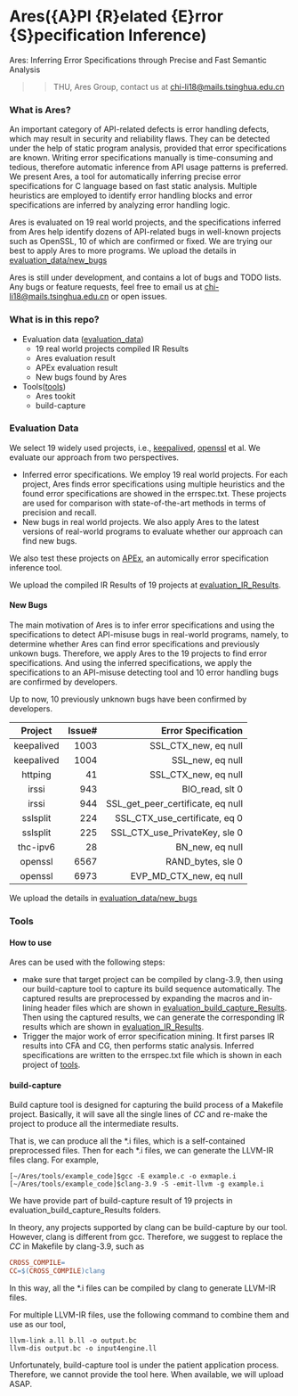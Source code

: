 # Ares({A}PI {R}elated {E}rror {S}pecification Inference)
Ares: Inferring Error Specifications through Precise and Fast Semantic Analysis
>> THU, Ares Group, contact us at chi-li18@mails.tsinghua.edu.cn

### What is Ares?

An important category of API-related defects is error handling defects, which may result in security and reliability flaws. They can be detected under the help of static program analysis, provided that error specifications are known. Writing error specifications manually is time-consuming and tedious, therefore automatic inference from API usage patterns is preferred. 
We present Ares, a tool for automatically inferring precise error specifications for C language based on fast static analysis. Multiple heuristics are employed to identify error handling blocks and error specifications are inferred by analyzing error handling logic. 

Ares is evaluated on 19 real world projects, and the specifications inferred from Ares help identify dozens of API-related bugs in well-known projects such as OpenSSL, 10 of which are confirmed or fixed. We are trying our best to apply Ares to more programs. We upload the details in [evaluation_data/new_bugs](evaluation_data/new_bugs) 


Ares is still under development, and contains a lot of bugs and TODO lists. Any bugs or feature requests, feel free to email us at chi-li18@mails.tsinghua.edu.cn or open issues.

### What is in this repo?

- Evaluation data ([evaluation_data](evaluation_data))
  - 19 real world projects compiled IR Results
  - Ares evaluation result
  - APEx evaluation result
  - New bugs found by Ares
- Tools([tools](tools))
  - Ares tookit
  - build-capture



### Evaluation Data

We select 19 widely used projects, i.e., [keepalived](https://github.com/acassen/keepalived), [openssl](https://github.com/openssl/openssl) et al.  We evaluate our approach from two perspectives.

- Inferred error specifications. We employ 19 real world projects. For each project, Ares finds error specifications using multiple heuristics and the found error specifications are showed in the errspec.txt. These projects are used for comparison with state-of-the-art methods in terms of precision and recall. 
- New bugs in real world projects. We also apply Ares to the latest versions of real-world programs to evaluate whether our approach can find new bugs.

We also test these projects on  [APEx](https://github.com/yujokang/APEx), an automically error specification inference tool.

We upload the compiled IR Results of 19 projects at [evaluation_IR_Results](evaluation_data).

#### New Bugs

The main motivation of Ares is to infer error specifications and using the specifications to detect API-misuse bugs in real-world programs, namely, to determine whether Ares can find error specifications and previously unkown bugs. Therefore, we apply Ares to the 19 projects to find error specifications. And using the inferred specifications, we apply the specifications to an API-misuse detecting tool and 10 error handling bugs are confirmed by developers.

Up to now, 10 previously unknown bugs have been confirmed by developers. 

|      Project      | Issue# | Error Specification
| :---------------: | -------------------------------------: |---------:
|      keepalived      |                             1003 | SSL\_CTX\_new, eq null
|      keepalived       |                             1004 | SSL\_new, eq null
|        httping        |                               41 | SSL\_CTX\_new, eq null
|       irssi        |                               943 | BIO\_read, slt 0
|      irssi      |                               944 | SSL\_get\_peer\_certificate, eq null
|      sslsplit      |                               224 | SSL\_CTX\_use\_certificate, eq 0
|     sslsplit     |                               225 | SSL\_CTX\_use\_PrivateKey, sle 0
|   thc-ipv6   |                               28 | BN\_new, eq null
|       openssl       |                               6567 | RAND\_bytes, sle 0
|     openssl     |                               6973 | EVP\_MD\_CTX\_new, eq null

We upload the details  in [evaluation_data/new_bugs](evaluation_data/new_bugs) 


### Tools

#### How to use

Ares can be used with the following steps: 

  - make sure that target project can be compiled by clang-3.9, then using our build-capture tool to capture its build sequence automatically. The captured results are preprocessed by expanding the macros and in-lining header files which are shown in [evaluation_build_capture_Results](evaluation_data). Then using the captured results, we can generate the corresponding IR results which are shown in [evaluation_IR_Results](evaluation_data).
  - Trigger the major work of error specification mining. It first parses IR results into CFA and CG, then performs static analysis. Inferred specifications are written to the errspec.txt file which is shown in each project of [tools](tools).

#### build-capture

Build capture tool is designed for capturing the build process of a Makefile project. Basically, it will save all the single lines of $CC$ and re-make the project to produce all the intermediate results.

That is, we can produce all the *.i files, which is a self-contained preprocessed files. Then for each *.i files, we can generate the LLVM-IR files clang. For example, 

```shell
[~/Ares/tools/example_code]$gcc -E example.c -o exmaple.i
[~/Ares/tools/example_code]$clang-3.9 -S -emit-llvm -g example.i
```

We have provide part of build-capture result of 19 projects in evaluation_build_capture_Results folders.

In theory, any projects supported by clang can be build-capture by our tool. However, clang is different from gcc. Therefore, we suggest to replace the $CC$ in Makefile by clang-3.9, such as

```makefile
CROSS_COMPILE=
CC=$(CROSS_COMPILE)clang
```

In this way, all the *.i files can be compiled by clang to generate LLVM-IR files. 

For multiple LLVM-IR files, use the following command to combine them and use as our tool,

```shell
llvm-link a.ll b.ll -o output.bc
llvm-dis output.bc -o input4engine.ll
```

Unfortunately, build-capture tool is under the patient application process. Therefore, we cannot provide the tool here. When available, we will upload ASAP.
